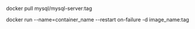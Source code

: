 

docker pull mysql/mysql-server:tag

docker run --name=container_name  --restart on-failure -d image_name:tag